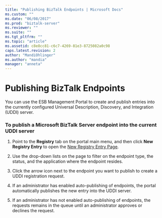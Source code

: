 ```yaml
---
title: "Publishing BizTalk Endpoints | Microsoft Docs"
ms.custom: ""
ms.date: "06/08/2017"
ms.prod: "biztalk-server"
ms.reviewer: ""
ms.suite: ""
ms.tgt_pltfrm: ""
ms.topic: "article"
ms.assetid: c8e8cc81-c6c7-4269-81e3-8725082a0c98
caps.latest.revision: 2
author: "MandiOhlinger"
ms.author: "mandia"
manager: "anneta"
---
```

# Publishing BizTalk Endpoints
You can use the ESB Management Portal to create and publish entries into the currently configured Universal Description, Discovery, and Integration (UDDI) server.  
  
### To publish a Microsoft BizTalk Server endpoint into the current UDDI server  
  
1.  Point to the **Registry** tab on the portal main menu, and then click **New Registry Entry** to open the [New Registry Entry Page](../esb-toolkit/new-registry-entry-page.md).  
  
2.  Use the drop-down lists on the page to filter on the endpoint type, the status, and the application where the endpoint resides.  
  
3.  Click the arrow icon next to the endpoint you want to publish to create a UDDI registration request.  
  
4.  If an administrator has enabled auto-publishing of endpoints, the portal automatically publishes the new entry into the UDDI server.  
  
5.  If an administrator has not enabled auto-publishing of endpoints, the requests remains in the queue until an administrator approves or declines the request.